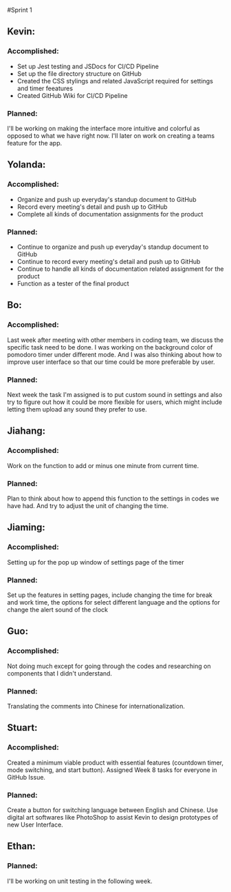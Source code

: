 #Sprint 1

## Kevin:
### Accomplished:
- Set up Jest testing and JSDocs for CI/CD Pipeline
- Set up the file directory structure on GitHub
- Created the CSS stylings and related JavaScript required for settings and timer feeatures
- Created GitHub Wiki for CI/CD Pipeline

### Planned:
I'll be working on making the interface more intuitive and colorful as opposed to what we have right now. I'll later on work on creating a teams feature for the app.

## Yolanda:
### Accomplished:
- Organize and push up everyday's standup document to GitHub
- Record every meeting's detail and push up to GitHub
- Complete all kinds of documentation assignments for the product

### Planned:
- Continue to organize and push up everyday's standup document to GitHub
- Continue to record every meeting's detail and push up to GitHub
- Continue to handle all kinds of documentation related assignment for the product
- Function as a tester of the final product

## Bo:
### Accomplished:
Last week after meeting with other members in coding team, we discuss the specific task need to be done. I was working on the background color of pomodoro timer under different mode. And I was also thinking about how to improve user interface so that our time could be more preferable by user. 
 
### Planned:
Next week the task I'm assigned is to put custom sound in settings and also try to figure out how it could be more flexible for users, which might include letting them upload any sound they prefer to use.

## Jiahang:
### Accomplished:
Work on the function to add or minus one minute from current time.

### Planned:
Plan to think about how to append this function to the settings in codes we have had. And try to adjust the unit of changing the time.

## Jiaming:
### Accomplished:
Setting up for the pop up window of settings page of the timer

### Planned:
Set up the features in setting pages, include changing the time for break and work time, the options for select different language and the options for change the alert sound of the clock

## Guo:
### Accomplished:
Not doing much except for going through the codes and researching on components that I didn't understand.

### Planned:
Translating the comments into Chinese for internationalization.

## Stuart:
### Accomplished:
Created a minimum viable product with essential features (countdown timer, mode switching, and start button). Assigned Week 8 tasks for everyone in GitHub Issue.

### Planned:
Create a button for switching language between English and Chinese. Use digital art softwares like PhotoShop to assist Kevin to design prototypes of new User Interface.

## Ethan:
### Planned:
I'll be working on unit testing in the following week.

